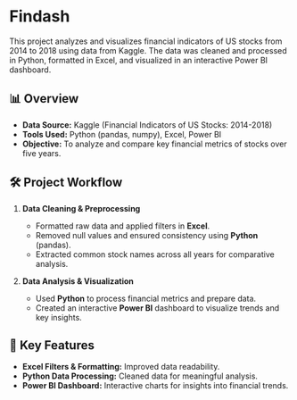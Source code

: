 # Findash

This project analyzes and visualizes financial indicators of US stocks from 2014 to 2018 using data from Kaggle. The data was cleaned and processed in Python, formatted in Excel, and visualized in an interactive Power BI dashboard.

## 📊 Overview

- **Data Source:** Kaggle (Financial Indicators of US Stocks: 2014-2018)
- **Tools Used:** Python (pandas, numpy), Excel, Power BI
- **Objective:** To analyze and compare key financial metrics of stocks over five years.

## 🛠️ Project Workflow

1. **Data Cleaning & Preprocessing**
   - Formatted raw data and applied filters in **Excel**.
   - Removed null values and ensured consistency using **Python** (pandas).
   - Extracted common stock names across all years for comparative analysis.

2. **Data Analysis & Visualization**
   - Used **Python** to process financial metrics and prepare data.
   - Created an interactive **Power BI** dashboard to visualize trends and key insights.

## 📌 Key Features

- **Excel Filters & Formatting:** Improved data readability.
- **Python Data Processing:** Cleaned data for meaningful analysis.
- **Power BI Dashboard:** Interactive charts for insights into financial trends.
